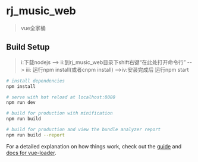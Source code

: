 # rj_music_web

> vue全家桶

## Build Setup
> i:下载nodejs --> ii:到rj_music_web目录下shift右键“在此处打开命令行” --> iii: 运行npm install(或者cnpm install) -->iv:安装完成后 运行npm start
``` bash
# install dependencies
npm install

# serve with hot reload at localhost:8080
npm run dev

# build for production with minification
npm run build

# build for production and view the bundle analyzer report
npm run build --report
```

For a detailed explanation on how things work, check out the [guide](http://vuejs-templates.github.io/webpack/) and [docs for vue-loader](http://vuejs.github.io/vue-loader).
